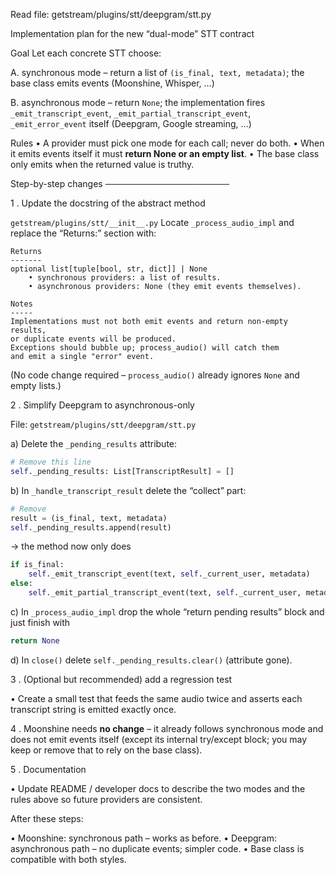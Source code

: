 

Read file: getstream/plugins/stt/deepgram/stt.py

Implementation plan for the new “dual-mode” STT contract

Goal
Let each concrete STT choose:

A. synchronous mode – return a list of `(is_final, text, metadata)`; the base
   class emits events (Moonshine, Whisper, …)

B. asynchronous mode – return `None`; the implementation fires
   `_emit_transcript_event`, `_emit_partial_transcript_event`,
   `_emit_error_event` itself (Deepgram, Google streaming, …)

Rules
• A provider must pick one mode for each call; never do both.
• When it emits events itself it must **return None or an empty list**.
• The base class only emits when the returned value is truthy.

Step-by-step changes
────────────────────

1 . Update the docstring of the abstract method

`getstream/plugins/stt/__init__.py`
Locate `_process_audio_impl` and replace the “Returns:” section with:

```
Returns
-------
optional list[tuple[bool, str, dict]] | None
    • synchronous providers: a list of results.
    • asynchronous providers: None (they emit events themselves).

Notes
-----
Implementations must not both emit events and return non-empty results,
or duplicate events will be produced.
Exceptions should bubble up; process_audio() will catch them
and emit a single "error" event.
```

(No code change required – `process_audio()` already ignores `None`
and empty lists.)

2 . Simplify Deepgram to asynchronous-only

File: `getstream/plugins/stt/deepgram/stt.py`

a) Delete the `_pending_results` attribute:

```python
# Remove this line
self._pending_results: List[TranscriptResult] = []
```

b) In `_handle_transcript_result` delete the “collect” part:

```python
# Remove
result = (is_final, text, metadata)
self._pending_results.append(result)
```

→ the method now only does

```python
if is_final:
    self._emit_transcript_event(text, self._current_user, metadata)
else:
    self._emit_partial_transcript_event(text, self._current_user, metadata)
```

c) In `_process_audio_impl` drop the whole “return pending results”
block and just finish with

```python
return None
```

d) In `close()` delete `self._pending_results.clear()` (attribute gone).

3 . (Optional but recommended) add a regression test

• Create a small test that feeds the same audio twice and asserts each
transcript string is emitted exactly once.

4 . Moonshine needs **no change** – it already follows synchronous
mode and does not emit events itself (except its internal try/except
block; you may keep or remove that to rely on the base class).

5 . Documentation

• Update README / developer docs to describe the two modes and the rules
above so future providers are consistent.

After these steps:

• Moonshine: synchronous path – works as before.
• Deepgram: asynchronous path – no duplicate events; simpler code.
• Base class is compatible with both styles.
